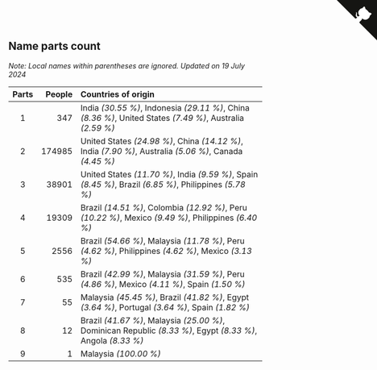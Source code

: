 ## Name parts count

*Note: Local names within parentheses are ignored.*
*Updated on 19 July 2024*

| Parts | People | Countries of origin |
| :--: | ---: | :--- |
| 1 | 347 | India *(30.55 %)*, Indonesia *(29.11 %)*, China *(8.36 %)*, United States *(7.49 %)*, Australia *(2.59 %)* |
| 2 | 174985 | United States *(24.98 %)*, China *(14.12 %)*, India *(7.90 %)*, Australia *(5.06 %)*, Canada *(4.45 %)* |
| 3 | 38901 | United States *(11.70 %)*, India *(9.59 %)*, Spain *(8.45 %)*, Brazil *(6.85 %)*, Philippines *(5.78 %)* |
| 4 | 19309 | Brazil *(14.51 %)*, Colombia *(12.92 %)*, Peru *(10.22 %)*, Mexico *(9.49 %)*, Philippines *(6.40 %)* |
| 5 | 2556 | Brazil *(54.66 %)*, Malaysia *(11.78 %)*, Peru *(4.62 %)*, Philippines *(4.62 %)*, Mexico *(3.13 %)* |
| 6 | 535 | Brazil *(42.99 %)*, Malaysia *(31.59 %)*, Peru *(4.86 %)*, Mexico *(4.11 %)*, Spain *(1.50 %)* |
| 7 | 55 | Malaysia *(45.45 %)*, Brazil *(41.82 %)*, Egypt *(3.64 %)*, Portugal *(3.64 %)*, Spain *(1.82 %)* |
| 8 | 12 | Brazil *(41.67 %)*, Malaysia *(25.00 %)*, Dominican Republic *(8.33 %)*, Egypt *(8.33 %)*, Angola *(8.33 %)* |
| 9 | 1 | Malaysia *(100.00 %)* |


<a href="https://github.com/JustinTimeCuber/wca_statistics" class="github-corner" aria-label="View source on Github"><svg width="80" height="80" viewBox="0 0 250 250" style="fill:#151513; color:#fff; position: absolute; top: 0; border: 0; right: 0;" aria-hidden="true"><path d="M0,0 L115,115 L130,115 L142,142 L250,250 L250,0 Z"></path><path d="M128.3,109.0 C113.8,99.7 119.0,89.6 119.0,89.6 C122.0,82.7 120.5,78.6 120.5,78.6 C119.2,72.0 123.4,76.3 123.4,76.3 C127.3,80.9 125.5,87.3 125.5,87.3 C122.9,97.6 130.6,101.9 134.4,103.2" fill="currentColor" style="transform-origin: 130px 106px;" class="octo-arm"></path><path d="M115.0,115.0 C114.9,115.1 118.7,116.5 119.8,115.4 L133.7,101.6 C136.9,99.2 139.9,98.4 142.2,98.6 C133.8,88.0 127.5,74.4 143.8,58.0 C148.5,53.4 154.0,51.2 159.7,51.0 C160.3,49.4 163.2,43.6 171.4,40.1 C171.4,40.1 176.1,42.5 178.8,56.2 C183.1,58.6 187.2,61.8 190.9,65.4 C194.5,69.0 197.7,73.2 200.1,77.6 C213.8,80.2 216.3,84.9 216.3,84.9 C212.7,93.1 206.9,96.0 205.4,96.6 C205.1,102.4 203.0,107.8 198.3,112.5 C181.9,128.9 168.3,122.5 157.7,114.1 C157.9,116.9 156.7,120.9 152.7,124.9 L141.0,136.5 C139.8,137.7 141.6,141.9 141.8,141.8 Z" fill="currentColor" class="octo-body"></path></svg></a><style>.github-corner:hover .octo-arm{animation:octocat-wave 560ms ease-in-out}@keyframes octocat-wave{0%,100%{transform:rotate(0)}20%,60%{transform:rotate(-25deg)}40%,80%{transform:rotate(10deg)}}@media (max-width:500px){.github-corner:hover .octo-arm{animation:none}.github-corner .octo-arm{animation:octocat-wave 560ms ease-in-out}}</style>
